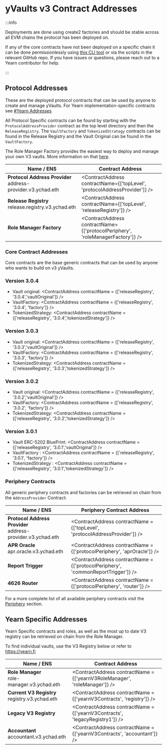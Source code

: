 # yVaults v3 Contract Addresses

<AddressCheck />

:::info

Deployments are done using create2 factories and should be stable across all EVM chains the protocol has been deployed on.

If any of the core contracts have not been deployed on a specific chain it can be done permissionlessly using [this CLI tool](https://github.com/wavey0x/yearn-v3-deployer) or via the scripts in the relevant GitHub repo. If you have issues or questions, please reach out to a Yearn contributor for help.

:::

## Protocol Addresses

These are the deployed protocol contracts that can be used by anyone to create and manage yVaults. For Yearn implementation-specific contracts see [#Yearn Addresses](#yearn-specific-addresses)

All Protocol Specific contracts can be found by starting with the `ProtocolAddressProvider` contract as the top level directory and then the `ReleaseRegistry`. The `VaultFactory` and `TokenizedStrategy` contracts can be found in the Release Registry and the Vault Original can be found in the `VaultFactory`.

The Role Manager Factory provides the easiest way to deploy and manage your own V3 vaults. More information on that [here](../v3/vault_management.md#deployment).

| Name / ENS | Contract Address |
| ---------------- | ----------------- |
| **Protocol Address Provider** <br/> address-provider.v3.ychad.eth | <ContractAddress contractName={['topLevel', 'protocolAddressProvider']} /> |
| **Release Registry** <br/> release.registry.v3.ychad.eth | <ContractAddress contractName={['topLevel', 'releaseRegistry']} /> |
| **Role Manager Factory** <br/> | <ContractAddress contractName={['protocolPeriphery', 'roleManagerFactory']} /> |

### Core Contract Addresses

Core contracts are the base generic contracts that can be used by anyone who wants to build on v3 yVaults.

### Version 3.0.4

- Vault original: <ContractAddress contractName = {['releaseRegistry', '3.0.4','vaultOriginal']} />
- VaultFactory: <ContractAddress contractName = {['releaseRegistry', '3.0.4', 'factory']} />
- TokenizedStrategy: <ContractAddress contractName = {['releaseRegistry', '3.0.4','tokenizedStrategy']} />

### Version 3.0.3

- Vault original: <ContractAddress contractName = {['releaseRegistry', '3.0.3','vaultOriginal']} />
- VaultFactory: <ContractAddress contractName = {['releaseRegistry', '3.0.3', 'factory']} />
- TokenizedStrategy: <ContractAddress contractName = {['releaseRegistry', '3.0.3','tokenizedStrategy']} />

### Version 3.0.2

- Vault original: <ContractAddress contractName = {['releaseRegistry', '3.0.2','vaultOriginal']} />
- VaultFactory: <ContractAddress contractName = {['releaseRegistry', '3.0.2', 'factory']} />
- TokenizedStrategy: <ContractAddress contractName = {['releaseRegistry', '3.0.2','tokenizedStrategy']} />

### Version 3.0.1

- Vault ERC-5202 BluePrint: <ContractAddress contractName = {['releaseRegistry', '3.0.1','vaultOriginal']} />
- VaultFactory : <ContractAddress contractName = {['releaseRegistry', '3.0.1', 'factory']} />
- TokenizedStrategy : <ContractAddress contractName = {['releaseRegistry', '3.0.1','tokenizedStrategy']} />

### Periphery Contracts

All generic periphery contracts and factories can be retrieved on chain from the `AddressProvider` Contract:

| Name / ENS |  Periphery Contract Address |
| ---------------------- | ---------------------- |
| **Protocol Address Provider** <br/> address-provider.v3.ychad.eth |  <ContractAddress contractName = {['topLevel', 'protocolAddressProvider']} /> |
| **APR Oracle**   <br/> apr.oracle.v3.ychad.eth | <ContractAddress contractName = {['protocolPeriphery', 'aprOracle']} /> |
| **Report Trigger**  <br/>  | <ContractAddress contractName = {['protocolPeriphery', 'commonReportTrigger']} /> |
| **4626 Router**   <br/>  | <ContractAddress contractName = {['protocolPeriphery', 'router']} /> |

For a more complete list of all available periphery contracts visit the [Periphery](/developers/v3/periphery) section.

## Yearn Specific Addresses

Yearn Specific contracts and roles, as well as the most up to date V3 registry can be retrieved on chain from the Role Manager.

To find individual vaults, use the V3 Registry below or refer to https://yearn.fi

| Name / ENS | Contract Address |
| ----------------------   | ---------------------- |
| **Role Manager** <br/> role-manager.v3.ychad.eth | <ContractAddress contractName = {['yearnV3RoleManager', 'roleManager']} /> |
| **Current V3 Registry** <br/> registry.v3.ychad.eth | <ContractAddress contractName = {['yearnV3Contracts', 'registry']} /> |
| **Legacy V3 Registry** <br/> | <ContractAddress contractName = {['yearnV3Contracts', 'legacyRegistry1']} /> |
| **Accountant** <br/> accountant.v3.ychad.eth | <ContractAddress contractName = {['yearnV3Contracts', 'accountant']} /> |

